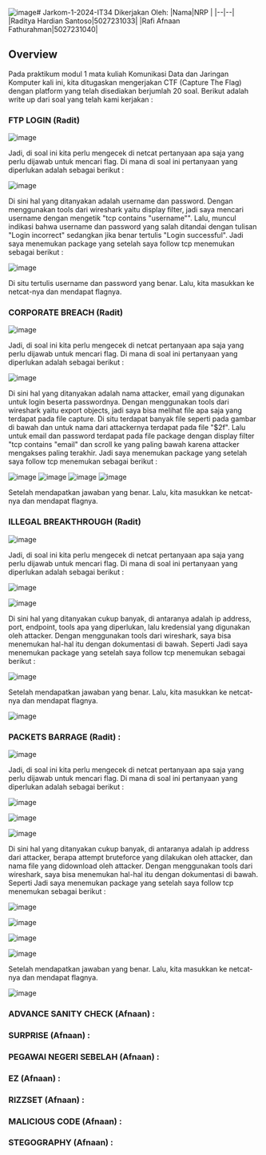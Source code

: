 ![image](https://github.com/user-attachments/assets/cb92eaa5-0884-4817-9aa1-57a0cf1141b3)# Jarkom-1-2024-IT34
Dikerjakan Oleh:
|Nama|NRP |
|--|--|
|Raditya Hardian Santoso|5027231033|
|Rafi Afnaan Fathurahman|5027231040|

## Overview
Pada praktikum modul 1 mata kuliah Komunikasi Data dan Jaringan Komputer kali ini, kita ditugaskan mengerjakan CTF (Capture The Flag) dengan platform yang telah disediakan berjumlah 20 soal. Berikut adalah write up dari soal yang telah kami kerjakan :

### FTP LOGIN (Radit)

![image](https://github.com/user-attachments/assets/199ee009-a10f-4fae-bf8a-98591989c4a5)

Jadi, di soal ini kita perlu mengecek di netcat pertanyaan apa saja yang perlu dijawab untuk mencari flag. Di mana di soal ini pertanyaan yang diperlukan adalah sebagai berikut :

![image](https://github.com/user-attachments/assets/e774e77e-f835-41e0-9121-49a6954f5a5e)

Di sini hal yang ditanyakan adalah username dan password. Dengan menggunakan tools dari wireshark yaitu display filter, jadi saya mencari username dengan mengetik "tcp contains "username"". Lalu, muncul indikasi bahwa username dan password yang salah ditandai dengan tulisan "Login incorrect" sedangkan jika benar tertulis "Login successful". Jadi saya menemukan package yang setelah saya follow tcp menemukan sebagai berikut :

![image](https://github.com/user-attachments/assets/f0bb5209-5ed7-4bed-a1bf-44f345012724)

Di situ tertulis username dan password yang benar. Lalu, kita masukkan ke netcat-nya dan mendapat flagnya.

### CORPORATE BREACH (Radit)

![image](https://github.com/user-attachments/assets/3906d7a6-9b16-4527-acf4-ba53c69e4d31)

Jadi, di soal ini kita perlu mengecek di netcat pertanyaan apa saja yang perlu dijawab untuk mencari flag. Di mana di soal ini pertanyaan yang diperlukan adalah sebagai berikut :

![image](https://github.com/user-attachments/assets/ef82b241-d593-43e7-87d0-aa1974c0a04a)

Di sini hal yang ditanyakan adalah nama attacker, email yang digunakan untuk login beserta passwordnya. Dengan menggunakan tools dari wireshark yaitu export objects, jadi saya bisa melihat file apa saja yang terdapat pada file capture. Di situ terdapat banyak file seperti pada gambar di bawah dan untuk nama dari attackernya terdapat pada file "$2f". Lalu untuk email dan password terdapat pada file package dengan display filter "tcp contains "email" dan scroll ke yang paling bawah karena attacker mengakses paling terakhir. Jadi saya menemukan package yang setelah saya follow tcp menemukan sebagai berikut :

![image](https://github.com/user-attachments/assets/14c491e8-5ff6-492e-a0a7-b6a002ff67ae)
![image](https://github.com/user-attachments/assets/a16de698-d28f-4f36-8ff4-b482e97efc3d)
![image](https://github.com/user-attachments/assets/efaf8fc8-faf5-4e48-8d99-f096466eeb1a)
![image](https://github.com/user-attachments/assets/29b63639-d192-4ccc-9167-fa3a16958598)

Setelah mendapatkan jawaban yang benar. Lalu, kita masukkan ke netcat-nya dan mendapat flagnya.

### ILLEGAL BREAKTHROUGH (Radit)

![image](https://github.com/user-attachments/assets/3906d7a6-9b16-4527-acf4-ba53c69e4d31)

Jadi, di soal ini kita perlu mengecek di netcat pertanyaan apa saja yang perlu dijawab untuk mencari flag. Di mana di soal ini pertanyaan yang diperlukan adalah sebagai berikut :

![image](https://github.com/user-attachments/assets/e49dbc53-cbd5-4236-b048-aeb50309b1f6)

![image](https://github.com/user-attachments/assets/da8260fc-634f-4aee-8523-d3cef596a35d)

Di sini hal yang ditanyakan cukup banyak, di antaranya adalah ip address, port, endpoint, tools apa yang diperlukan, lalu kredensial yang digunakan oleh attacker. Dengan menggunakan tools dari wireshark, saya bisa menemukan hal-hal itu dengan dokumentasi di bawah. Seperti Jadi saya menemukan package yang setelah saya follow tcp menemukan sebagai berikut :

![image](https://github.com/user-attachments/assets/d3dba747-1ec0-4b3e-816b-1ca60d48bd5e)

Setelah mendapatkan jawaban yang benar. Lalu, kita masukkan ke netcat-nya dan mendapat flagnya.

![image](https://github.com/user-attachments/assets/cee75b0d-5465-4e2b-add3-4b99a6176349)


### PACKETS BARRAGE (Radit) :

![image](https://github.com/user-attachments/assets/74dd9265-9ad5-43d3-a4d5-64e4513aec5e)

Jadi, di soal ini kita perlu mengecek di netcat pertanyaan apa saja yang perlu dijawab untuk mencari flag. Di mana di soal ini pertanyaan yang diperlukan adalah sebagai berikut :

![image](https://github.com/user-attachments/assets/f2fd9bdf-136e-45f7-8040-a0fc40f2f9a9)

![image](https://github.com/user-attachments/assets/35b31839-38bc-4808-990a-c8bbe9c1f818)

![image](https://github.com/user-attachments/assets/a4e9c343-5245-46b7-805a-94209825e951)

Di sini hal yang ditanyakan cukup banyak, di antaranya adalah ip address dari attacker, berapa attempt bruteforce yang dilakukan oleh attacker, dan nama file yang didownload oleh attacker. Dengan menggunakan tools dari wireshark, saya bisa menemukan hal-hal itu dengan dokumentasi di bawah. Seperti Jadi saya menemukan package yang setelah saya follow tcp menemukan sebagai berikut :

![image](https://github.com/user-attachments/assets/3da1180e-1a08-41b1-89c2-012737ec72de)

![image](https://github.com/user-attachments/assets/78863a8d-21b1-4710-ae92-7fdadc09a3bf)

![image](https://github.com/user-attachments/assets/68ac8422-2311-43c7-9f96-51ae1f3fb19d)

![image](https://github.com/user-attachments/assets/8a34e30d-21f8-4696-a1ba-3703b7c734ab)

Setelah mendapatkan jawaban yang benar. Lalu, kita masukkan ke netcat-nya dan mendapat flagnya.

![image](https://github.com/user-attachments/assets/808ca143-65de-4611-b87b-d410f4ccbd2a)

### ADVANCE SANITY CHECK (Afnaan) :
### SURPRISE (Afnaan) :
### PEGAWAI NEGERI SEBELAH (Afnaan) :
### EZ (Afnaan) :
### RIZZSET (Afnaan) :
### MALICIOUS CODE (Afnaan) :
### STEGOGRAPHY (Afnaan) :






